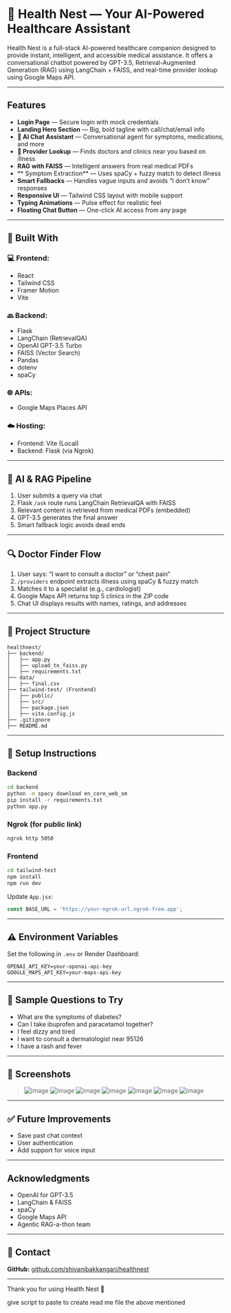 # 🌿 Health Nest — Your AI-Powered Healthcare Assistant

Health Nest is a full-stack AI-powered healthcare companion designed to provide instant, intelligent, and accessible medical assistance. It offers a conversational chatbot powered by GPT-3.5, Retrieval-Augmented Generation (RAG) using LangChain + FAISS, and real-time provider lookup using Google Maps API.

---

## Features

* **Login Page** — Secure login with mock credentials
* **Landing Hero Section** — Big, bold tagline with call/chat/email info
* **💬 AI Chat Assistant** — Conversational agent for symptoms, medications, and more
* **📍 Provider Lookup** — Finds doctors and clinics near you based on illness
* **RAG with FAISS** — Intelligent answers from real medical PDFs
* ** Symptom Extraction** — Uses spaCy + fuzzy match to detect illness
* **Smart Fallbacks** — Handles vague inputs and avoids “I don’t know” responses
* **Responsive UI** — Tailwind CSS layout with mobile support
* **Typing Animations** — Pulse effect for realistic feel
* **Floating Chat Button** — One-click AI access from any page

---

## 🧱 Built With

### 💻 Frontend:

* React
* Tailwind CSS
* Framer Motion
* Vite

### 🔙 Backend:

* Flask
* LangChain (RetrievalQA)
* OpenAI GPT-3.5 Turbo
* FAISS (Vector Search)
* Pandas
* dotenv
* spaCy

### 🌐 APIs:

* Google Maps Places API

### ☁️ Hosting:

* Frontend: Vite (Local)
* Backend: Flask (via Ngrok)

---

## 🧠 AI & RAG Pipeline

1. User submits a query via chat
2. Flask `/ask` route runs LangChain RetrievalQA with FAISS
3. Relevant content is retrieved from medical PDFs (embedded)
4. GPT-3.5 generates the final answer
5. Smart fallback logic avoids dead ends

---

## 🔍 Doctor Finder Flow

1. User says: “I want to consult a doctor” or “chest pain”
2. `/providers` endpoint extracts illness using spaCy & fuzzy match
3. Matches it to a specialist (e.g., cardiologist)
4. Google Maps API returns top 5 clinics in the ZIP code
5. Chat UI displays results with names, ratings, and addresses

---

## 📁 Project Structure

```
healthnest/
├── backend/
│   ├── app.py
│   ├── upload_to_faiss.py
│   ├── requirements.txt
├── data/
│   ├── final.csv
├── tailwind-test/ (Frontend)
│   ├── public/
│   ├── src/
│   ├── package.json
│   ├── vite.config.js
├── .gitignore
├── README.md
```

---

## 🔧 Setup Instructions

### Backend

```bash
cd backend
python -m spacy download en_core_web_sm
pip install -r requirements.txt
python app.py
```

### Ngrok (for public link)

```bash
ngrok http 5050
```

### Frontend

```bash
cd tailwind-test
npm install
npm run dev
```

Update `App.jsx`:

```js
const BASE_URL = 'https://your-ngrok-url.ngrok-free.app';
```

---

## ⚠️ Environment Variables

Set the following in `.env` or Render Dashboard:

```env
OPENAI_API_KEY=your-openai-api-key
GOOGLE_MAPS_API_KEY=your-maps-api-key
```

---

## 🧪 Sample Questions to Try

* What are the symptoms of diabetes?
* Can I take ibuprofen and paracetamol together?
* I feel dizzy and tired
* I want to consult a dermatologist near 95126
* I have a rash and fever

---

## 📸 Screenshots

> ![image](https://github.com/user-attachments/assets/4e671074-5ede-4d25-8903-c3d203564226)
> ![image](https://github.com/user-attachments/assets/9ecc84f0-84d8-492f-9051-c885d1fcba18)
> ![image](https://github.com/user-attachments/assets/66f80ff3-943c-4b9b-bd75-ad16a75ef082)
> ![image](https://github.com/user-attachments/assets/dfbe34f7-3fb5-4462-9c6c-d3173622520d)
> ![image](https://github.com/user-attachments/assets/79ee7d23-de81-435c-80b4-c6b169392b12)
> ![image](https://github.com/user-attachments/assets/973d3ac5-2406-4d56-a965-e32eaa66afee)
> ![image](https://github.com/user-attachments/assets/3865e73a-6305-4b1a-976a-cf8d233edc31)









---

## ✅ Future Improvements

* Save past chat context
* User authentication
* Add support for voice input

---

##  Acknowledgments

* OpenAI for GPT-3.5
* LangChain & FAISS
* spaCy
* Google Maps API
* Agentic RAG-a-thon team

---

## 📩 Contact

**GitHub:** [github.com/shivanibakkangari/healthnest](https://github.com/shivanibakkangari/healthnest)

---

Thank you for using Health Nest 💚

give script to paste to create read me file the above mentioned
